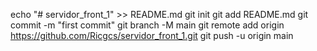 echo "# servidor_front_1" >> README.md
git init
git add README.md
git commit -m "first commit"
git branch -M main
git remote add origin https://github.com/Ricgcs/servidor_front_1.git
git push -u origin main
